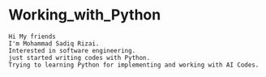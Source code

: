 # Working_with_Python

    Hi My friends 
    I'm Mohammad Sadiq Rizai.  
    Interested in software engineering.  
    just started writing codes with Python.
    Trying to learning Python for implementing and working with AI Codes.
